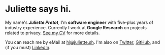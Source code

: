 # Juliette says hi.

My name's **_Juliette Pretot_**, I'm **software engineer** with five-plus years of industry experience. Currently I work at **<span style="color: var(--gblue)">G</span><span style="color: var(--gred)">o</span><span style="color: var(--gyellow)">o</span><span style="color: var(--gblue)">g</span><span style="color: var(--ggreen)">l</span><span style="color: var(--gred)">e</span> Research** on projects related to  privacy. [See my CV](./CV.md) for more details.

You can reach me by eMail at [hi@juliette.sh](mailto:hi@juliette.sh). I'm also on [Twitter](https://twitter.com/itsjulsh), [GitHub](https://github.com/jul-sh), and (if you must) [LinkedIn](https://www.linkedin.com/in/juliette-pretot-2a9530a5/).
